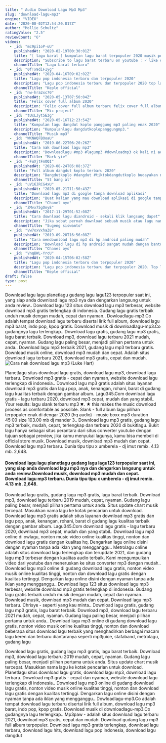 ```yaml
---
title: " Audio Download Lagu Mp3 Mp3"
slug: "download-lagu-mp3"
engine: "VIDEO"
date: "2020-08-02T12:54:20.817Z"
author: "Mollie Schultz"
ratingValue: "2.5"
reviewCount: "6"
videos:
  - _id: "mc9pi1oP-uU"
    publishedAt: "2020-02-19T00:30:01Z"
    title: "[ lagu barat ] kumpulan lagu barat terpopuler 2020 musik pop terbaru - top chart"
    description: "Subscribe to lagu barat terbaru on youtube : ✓ like on facebook: ✉ contact: phoenixincite@gmail.Com ➤ : if you"
    channelTitle: "Lagu barat terbaru"
  - _id: "0fTx9diFIyg"
    publishedAt: "2020-04-16T09:02:02Z"
    title: "Lagu pop indonesia terbaru dan terpopuler 2020"
    description: "Lagu pop indonesia terbaru dan terpopuler 2020 top lagu pop indonesia terbaru 2020 terbaik dan terpopuler tag: lagu pop terbaru 2020, lagu pop"
    channelTitle: "Keple official"
  - _id: "nw-hra2xc70"
    publishedAt: "2020-05-13T07:50:04Z"
    title: "Felix cover full album 2020"
    description: "Felix cover full album terbaru felix cover full album terbaru felix cover full album terbaru felix full album terbaru | cover lebih baik didengarkan"
    channelTitle: "Mic project"
  - _id: "tUxLJyt5E3g"
    publishedAt: "2020-05-16T12:23:54Z"
    title: "Kumpulan lagu dangdut koplo panggung mp3 paling enak 2020"
    description: "Kumpulanlagu dangdutkoplopanggungmp3."
    channelTitle: "Musik mp3"
  - _id: "WKNWQFBOoaU"
    publishedAt: "2019-06-22T06:20:26Z"
    title: "Cara nak download lagu mp3"
    description: "Downloadlagu #mp3 #lagump3 #downloadmp3 ok kali ni admin upload cara2 nak download lagu mp3 kt laman web so saksikan video ini ye dan jangan lupa"
    channelTitle: "Mark yie"
  - _id: "-FuXjtFmOQI"
    publishedAt: "2020-08-24T05:08:37Z"
    title: "Full album dangdut koplo terbaru 2020"
    description: "Dangdutkoplo #dangdut #tiktokdangdutkoplo budayakan nonton sampai habis dan tidak di skip dan budayakan baca deskripsi lawak"
    channelTitle: "St bang al"
  - _id: "uV16JRCG4xU"
    publishedAt: "2020-05-21T11:50:43Z"
    title: "Download lagu mp3 di google tanpa download aplikasi"
    description: "Buat kalian yang mau download aplikasi di google tanpa download ini dia link download web nya sangat mudah tanpa banyak iklan atau di alihan ke website"
    channelTitle: "Chanel oyo"
  - _id: "ZMvx75gOnyE"
    publishedAt: "2017-11-29T01:52:08Z"
    title: "Cara download lagu diandroid - sekali klik langsung dapet"
    description: "Jika sobat pernah download sebuah musik atau lagu namun tidak berhasil berikut akan dibahas agar bisa langsung dapat. Saat mau mendownload lagu melalui"
    channelTitle: "Sugeng siswanto"
  - _id: "Vw7oxVxhaZ8"
    publishedAt: "2019-09-28T16:56:08Z"
    title: "Cara mendownload lagu mp3 di hp android paling mudah"
    description: "Download lagu di hp android sangat mudah dengan bantuan aplikasi sekali klik langsung tersimpan di penyimpanan file link download"
    channelTitle: "Chanel oyo"
  - _id: "VnqBWL-YrcU"
    publishedAt: "2020-04-15T06:02:58Z"
    title: "Lagu pop indonesia terbaru dan terpopuler 2020"
    description: "Lagu pop indonesia terbaru dan terpopuler 2020. Top lagu pop indonesia terbaru 2020 terbaik dan terpopuler tag: lagu pop terbaru 2020, lagu pop"
    channelTitle: "Keple official"
draft: false
type: post
---
```


Download lagu lagu planetlagu gudang lagu lagu123 terpopuler saat ini, yang siap anda download lagu mp3 nya dan dengarkan langsung untuk anda review.. Download lagu 123 situs download lagu mp3 terbesar, website download mp3 gratis terlengkap di indonesia. Gudang lagu gratis terbaik unduh musik dengan mudah, cepat dan nyaman.. Dowloadlagu-mp3.Co adalah tempat download lagu terbaru disertai lirik full album, download lagu mp3 barat, indo pop, kpop gratis. Download musik di downloadlagu-mp3.Co gudangnya lagu terlengkap.. Download lagu gratis, gudang lagu mp3 gratis, lagu barat terbaik. Download mp3, download lagu terbaru 2021 mudah, cepat, nyaman. Gudang lagu paling besar, menjadi pilihan pertama untuk anda.. Download lagu mp3 terbaik 2021, gudang lagu mp3 terbaru gratis. Download musik online, download mp3 mudah dan cepat. Adalah situs download lagu terbaru 2021, download mp3 gratis, cepat dan mudah.
![Cara nak download lagu mp3 (Luke Hart)](https://i.ytimg.com/vi/WKNWQFBOoaU/hqdefault.jpg "Cara nak download lagu mp3 (Vernon Robbins)")

Planetlagu situs download lagu gratis, download lagu mp3, download lagu terbaru. Download mp3 gratis - cepat dan nyaman, website download lagu terlengkap di indonesia.. Download lagu mp3 gratis adalah situs layanan download mp3 gratis dan lagu pop, anak, kenangan, rohani, barat di gudang lagu kualitas terbaik dengan gambar album. Lagu345.Com download lagu gratis - lagu terbaru 2020, download mp3 cepat, mudah dan yang stabil.. Your results: lagu slank terbaru mp3 ✖. ★ this makes the music download process as comfortable as possible. Slank - full album lagu pilihan terpopuler enak di dengar 2020 (hq audio) - music boxx mp3 duration 45:00 size 103.00 mb  dj mander 3.. Download lagu mp3 gratis, gudang lagu mp3 terbaik, mudah, cepat, terlengkap dan terbaru 2020 di bukitlagu. Bukit lagu hanya sebagai situs perantara dari situs converter youtube dengan tujuan sebagai preview, jika kamu menyukai lagunya, kamu bisa membeli di official store musik. Download musik, download mp3 mudah dan cepat. Download lagu mp3 terbaru. Dunia tipu tipu x umberela - dj imut remix. 4.13 mb. 2,648.
<!--inArticleAds-->

<!--galleryOne-->

#### Download lagu lagu planetlagu gudang lagu lagu123 terpopuler saat ini, yang siap anda download lagu mp3 nya dan dengarkan langsung untuk anda review.Download musik, download mp3 mudah dan cepat. Download lagu mp3 terbaru. Dunia tipu tipu x umberela - dj imut remix. 4.13 mb. 2,648.
<!--inArticleAds-->

<!--galleryTwo-->

Download lagu gratis, gudang lagu mp3 gratis, lagu barat terbaik. Download mp3, download lagu terbaru 2019 mudah, cepat, nyaman. Gudang lagu paling besar, menjadi pilihan pertama untuk anda. Situs update chart musik tercepat. Masukkan nama lagu ke kotak pencarian untuk download. Download lagu mp3 gratis adalah situs layanan download mp3 gratis dan lagu pop, anak, kenangan, rohani, barat di gudang lagu kualitas terbaik dengan gambar album. Lagu345.Com download lagu gratis - lagu terbaru 2020, download mp3 cepat, mudah dan yang stabil.. Download lagu mp3 online di owlagu, nonton music video online kualitas tinggi, nonton dan download lagu gratis dengan kualitas hq. Dengarkan lagu online disini dengan nyaman tanpa ada iklan yang mengganggu.. Metrolagu online adalah situs download lagu terlengkap dan terupdate 2021, dan gudang lagu mp3 terbesar dengan kualitas audio terbaik. Kami mengumpulkan video dari youtube dan meneruskan ke situs converter mp3 dengan mudah.. Download lagu mp3 online di gudang download lagu gratis, nonton video musik online kualitas tinggi, nonton dan download lagu gratis dengan kualitas tertinggi. Dengarkan lagu online disini dengan nyaman tanpa ada iklan yang mengganggu.. Download lagu 123 situs download lagu mp3 terbesar, website download mp3 gratis terlengkap di indonesia. Gudang lagu gratis terbaik unduh musik dengan mudah, cepat dan nyaman.. Download musik, download mp3 mudah dan cepat. Download lagu mp3 terbaru. Chrisye - seperti yang kau minta.. Download lagu gratis, gudang lagu mp3 gratis, lagu barat terbaik. Download mp3, download lagu terbaru 2021 mudah, cepat, nyaman. Gudang lagu paling besar, menjadi pilihan pertama untuk anda.. Download lagu mp3 online di gudang download lagu gratis, nonton video musik online kualitas tinggi, nonton dan download beberapa situs download lagu terbaik yang menghadirkan berbagai macam lagu keren dan terbaru diantaranya seperti mp3juice, stafaband, metrolagu, gudang lagu
<!--galleryThree-->

Download lagu gratis, gudang lagu mp3 gratis, lagu barat terbaik. Download mp3, download lagu terbaru 2019 mudah, cepat, nyaman. Gudang lagu paling besar, menjadi pilihan pertama untuk anda. Situs update chart musik tercepat. Masukkan nama lagu ke kotak pencarian untuk download. Planetlagu situs download lagu gratis, download lagu mp3, download lagu terbaru. Download mp3 gratis - cepat dan nyaman, website download lagu terlengkap di indonesia.. Download lagu mp3 online di gudang download lagu gratis, nonton video musik online kualitas tinggi, nonton dan download lagu gratis dengan kualitas tertinggi. Dengarkan lagu online disini dengan nyaman tanpa ada iklan yang mengganggu.. Dowloadlagu-mp3.Co adalah tempat download lagu terbaru disertai lirik full album, download lagu mp3 barat, indo pop, kpop gratis. Download musik di downloadlagu-mp3.Co gudangnya lagu terlengkap.. Mp3paw - adalah situs download lagu terbaru 2021, download mp3 gratis, cepat dan mudah. Download gudang lagu mp3 full album terpopuler. Download lagu mp3 gratis terlengkap, download lagu terbaru, download lagu hits, download lagu pop indonesia, download lagu dangdut
